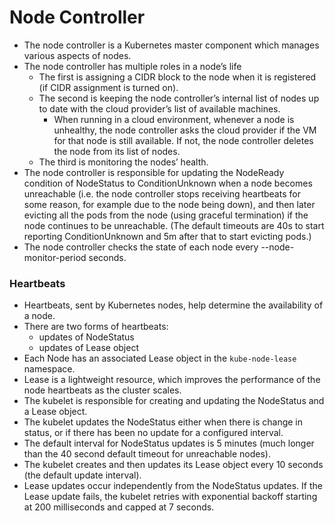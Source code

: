 # Node Controller

- The node controller is a Kubernetes master component which manages various aspects of nodes.
- The node controller has multiple roles in a node’s life
    - The first is assigning a CIDR block to the node when it is registered (if CIDR assignment is turned on).
    - The second is keeping the node controller’s internal list of nodes up to date with the cloud provider’s list of available machines. 
        - When running in a cloud environment, whenever a node is unhealthy, the node controller asks the cloud provider if the VM for that node is still available. If not, the node controller deletes the node from its list of nodes.
     - The third is monitoring the nodes’ health. 
- The node controller is responsible for updating the NodeReady condition of NodeStatus to ConditionUnknown when a node becomes unreachable (i.e. the node controller stops receiving heartbeats for some reason, for example due to the node being down), and then later evicting all the pods from the node (using graceful termination) if the node continues to be unreachable. (The default timeouts are 40s to start reporting ConditionUnknown and 5m after that to start evicting pods.) 
- The node controller checks the state of each node every --node-monitor-period seconds.

### Heartbeats
- Heartbeats, sent by Kubernetes nodes, help determine the availability of a node. 
- There are two forms of heartbeats: 
    - updates of NodeStatus
    - updates of Lease object
- Each Node has an associated Lease object in the `kube-node-lease` namespace. 
- Lease is a lightweight resource, which improves the performance of the node heartbeats as the cluster scales.
- The kubelet is responsible for creating and updating the NodeStatus and a Lease object.
- The kubelet updates the NodeStatus either when there is change in status, or if there has been no update for a configured interval. 
- The default interval for NodeStatus updates is 5 minutes (much longer than the 40 second default timeout for unreachable nodes).
- The kubelet creates and then updates its Lease object every 10 seconds (the default update interval). 
- Lease updates occur independently from the NodeStatus updates. If the Lease update fails, the kubelet retries with exponential backoff starting at 200 milliseconds and capped at 7 seconds.